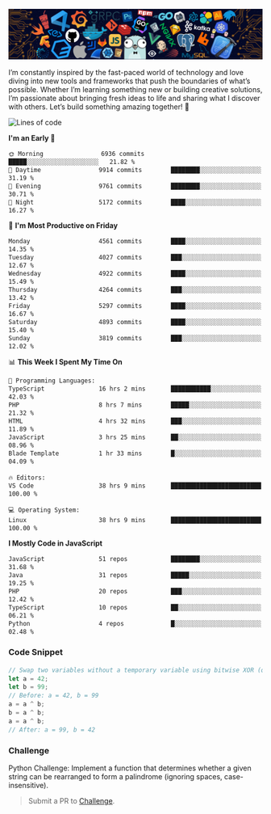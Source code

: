 ![](https://github.com/0x3EF8/0x3EF8/raw/main/images/header_.png)

I’m constantly inspired by the fast-paced world of technology and love diving into new tools and frameworks that push the boundaries of what’s possible. Whether I’m learning something new or building creative solutions, I’m passionate about bringing fresh ideas to life and sharing what I discover with others. Let’s build something amazing together! 🚀

<!--START_SECTION:header-->
![Lines of code](https://img.shields.io/badge/From%20Hello%20World%20I%27ve%20Written-23.0%20million%20lines%20of%20code-blue)

**I'm an Early 🐤** 

```text
🌞 Morning                6936 commits        █████░░░░░░░░░░░░░░░░░░░░   21.82 % 
🌆 Daytime                9914 commits        ████████░░░░░░░░░░░░░░░░░   31.19 % 
🌃 Evening                9761 commits        ████████░░░░░░░░░░░░░░░░░   30.71 % 
🌙 Night                  5172 commits        ████░░░░░░░░░░░░░░░░░░░░░   16.27 % 
```
📅 **I'm Most Productive on Friday** 

```text
Monday                   4561 commits        ████░░░░░░░░░░░░░░░░░░░░░   14.35 % 
Tuesday                  4027 commits        ███░░░░░░░░░░░░░░░░░░░░░░   12.67 % 
Wednesday                4922 commits        ████░░░░░░░░░░░░░░░░░░░░░   15.49 % 
Thursday                 4264 commits        ███░░░░░░░░░░░░░░░░░░░░░░   13.42 % 
Friday                   5297 commits        ████░░░░░░░░░░░░░░░░░░░░░   16.67 % 
Saturday                 4893 commits        ████░░░░░░░░░░░░░░░░░░░░░   15.40 % 
Sunday                   3819 commits        ███░░░░░░░░░░░░░░░░░░░░░░   12.02 % 
```


📊 **This Week I Spent My Time On** 

```text
💬 Programming Languages: 
TypeScript               16 hrs 2 mins       ███████████░░░░░░░░░░░░░░   42.03 % 
PHP                      8 hrs 7 mins        █████░░░░░░░░░░░░░░░░░░░░   21.32 % 
HTML                     4 hrs 32 mins       ███░░░░░░░░░░░░░░░░░░░░░░   11.89 % 
JavaScript               3 hrs 25 mins       ██░░░░░░░░░░░░░░░░░░░░░░░   08.96 % 
Blade Template           1 hr 33 mins        █░░░░░░░░░░░░░░░░░░░░░░░░   04.09 % 

🔥 Editors: 
VS Code                  38 hrs 9 mins       █████████████████████████   100.00 % 

💻 Operating System: 
Linux                    38 hrs 9 mins       █████████████████████████   100.00 % 
```

**I Mostly Code in JavaScript** 

```text
JavaScript               51 repos            ████████░░░░░░░░░░░░░░░░░   31.68 % 
Java                     31 repos            █████░░░░░░░░░░░░░░░░░░░░   19.25 % 
PHP                      20 repos            ███░░░░░░░░░░░░░░░░░░░░░░   12.42 % 
TypeScript               10 repos            ██░░░░░░░░░░░░░░░░░░░░░░░   06.21 % 
Python                   4 repos             █░░░░░░░░░░░░░░░░░░░░░░░░   02.48 % 
```




<!--END_SECTION:header-->

<!--START_SECTION:footer-->
### Code Snippet
```js
// Swap two variables without a temporary variable using bitwise XOR (quirky, works for integers)
let a = 42;
let b = 99;
// Before: a = 42, b = 99
a = a ^ b;
b = a ^ b;
a = a ^ b;
// After: a = 99, b = 42
```
### Challenge
Python Challenge: Implement a function that determines whether a given string can be rearranged to form a palindrome (ignoring spaces, case-insensitive).
<!--END_SECTION:footer-->
> Submit a PR to [Challenge](https://github.com/mrepol742/challenge/fork).
